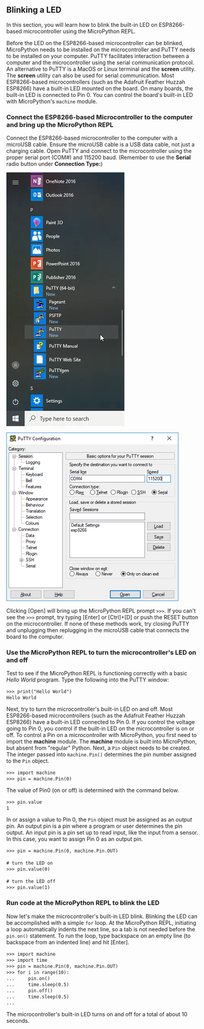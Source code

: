 
## Blinking a LED
In this section, you will learn how to blink the built-in LED on ESP8266-based microcontroller using the MicroPython REPL.

Before the LED on the ESP8266-based microcontroller can be blinked, MicroPython needs to be installed on the microcontroller and PuTTY needs to be installed on your computer. PuTTY facilitates interaction between a computer and the microcontroller using the serial communication protocol. An alternative to PuTTY is a MacOS or Linux terminal and the **screen** utility.  The **screen** utility can also be used for serial communication.
Most ESP8266-based microcontrollers (such as the Adafruit Feather Huzzah ESP8266) have a built-in LED mounted on the board. On many boards, the built-in LED is connected to Pin 0. You can control the board's built-in LED with MicroPython's ```machine``` module.
### Connect the ESP8266-based Microcontroller to the computer and bring up the MicroPython REPL
Connect the ESP8266-based microcontroller to the computer with a microUSB cable. Ensure the microUSB cable is a USB data cable, not just a charging cable. Open PuTTY and connect to the microcontroller using the proper serial port (COM#) and 115200 baud. (Remember to use the **Serial** radio button under **Connection Type:**)

![PuTTY in the Windows 10 Start Menu](images/putty_in_start_menu.png)

![PuTTY Configuration](images/putty_config.PNG)

Clicking [Open] will bring up the MicroPython REPL prompt ```>>>```. If you can't see the ```>>>``` prompt, try typing [Enter] or [Ctrl]+[D] or push the RESET button on the microcontroller. If none of these methods work, try closing PuTTY and unplugging then replugging in the microUSB cable that connects the board to the computer.
### Use the MicroPython REPL to turn the microcontroller's LED on and off
Test to see if the MicroPython REPL is functioning correctly with a basic _Hello World_ program. Type the following into the PuTTY window:

```text
>>> print("Hello World")
Hello World
```

Next, try to turn the microcontroller's built-in LED on and off. Most ESP8266-based microcontrollers (such as the Adafruit Feather Huzzah ESP8266) have a built-in LED connected to Pin 0. If you control the voltage going to Pin 0, you control if the built-in LED on the microcontroller is on or off. To control a Pin on a microcontroller with MicroPython, you first need to import the **machine** module. The **machine** module is built into MicroPython, but absent from "regular" Python. Next, a ```Pin``` object needs to be created. The integer passed into ```machine.Pin()``` determines the pin number assigned to the ```Pin``` object.

```text
>>> import machine
>>> pin = machine.Pin(0)
```

The value of Pin0  (on or off) is determined with the command below.

```text
>>> pin.value
1
```

In or assign a value to Pin 0, the ```Pin``` object must be assigned as an _output_ pin. An output pin is a pin where a program or user determines the pin output. An input pin is a pin set up to read input, like the input from a sensor. In this case, you want to assign Pin 0 as an output pin.

```text
>>> pin = machine.Pin(0, machine.Pin.OUT)

# turn the LED on
>>> pin.value(0)

# turn the LED off
>>> pin.value(1)
```
### Run code at the MicroPython REPL to blink the LED
Now let's make the microcontroller's built-in LED blink. Blinking the LED can be accomplished with a simple ```for``` loop. At the MicroPython REPL, initiating a loop automatically indents the next line, so a tab is not needed before the ```pin.on()``` statement. To run the loop, type backspace on an empty line (to backspace from an indented line) and hit [Enter].

```text
>>> import machine
>>> import time
>>> pin = machine.Pin(0, machine.Pin.OUT)
>>> for i in range(10):
...     pin.on()
...     time.sleep(0.5)
...     pin.off()
...     time.sleep(0.5)
...
```

The microcontroller's built-in LED turns on and off for a total of about 10 seconds.
 

